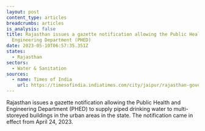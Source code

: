 ```yaml
---
layout: post
content_type: articles
breadcrumbs: articles
is_analysis: false
title: Rajasthan issues a gazette notification allowing the Public Health and
  Engineering Department (PHED)
date: 2023-05-10T06:57:35.351Z
states:
  - Rajasthan
sectors:
  - Water & Sanitation
sources:
  - name: Times of India
    url: https://timesofindia.indiatimes.com/city/jaipur/rajasthan-government-issues-gazette-notification-for-water-connections-at-high-rise-buildings/articleshow/100019289.cms
---
```

Rajasthan issues a gazette notification allowing the Public Health and Engineering Department (PHED) to supply piped drinking water to multi-storeyed buildings in the urban areas in the state. The notification came in effect from April 24, 2023.